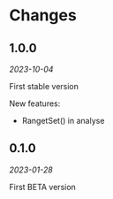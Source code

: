 # Changes

## 1.0.0
*2023-10-04*

First stable version

New features:

- RangetSet() in analyse

## 0.1.0
*2023-01-28*

First BETA version
